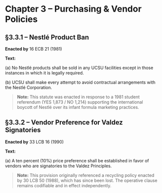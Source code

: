# Chapter 3 – Purchasing & Vendor Policies

## §3.3.1 – Nestlé Product Ban

**Enacted by** 16 ECB 21 (1981)

**Text:**

(a) No Nestlé products shall be sold in any UCSU facilities except in those instances in which it is legally required.

(b) UCSU shall make every attempt to avoid contractual arrangements with the Nestlé Corporation.

> **Note:** This statute was enacted in response to a 1981 student referendum (YES 1,873 / NO 1,214) supporting the international boycott of Nestlé over its infant formula marketing practices.


## §3.3.2 – Vendor Preference for Valdez Signatories

**Enacted by** 33 LCB 16 (1990)

**Text:**

(a) A ten percent (10%) price preference shall be established in favor of vendors who are signatories to the Valdez Principles.

> **Note:** This provision originally referenced a recycling policy enacted by 30 LCB 50 (1988), which has since been lost. The operative clause remains codifiable and in effect independently.

